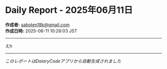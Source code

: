 # Daily Report - 2025年06月11日

**作成者:** saboten18k@gmail.com  
**作成日時:** 2025-06-11 10:26:03 JST

---

えh

---

*このレポートはDaiaryCodeアプリから自動生成されました*
